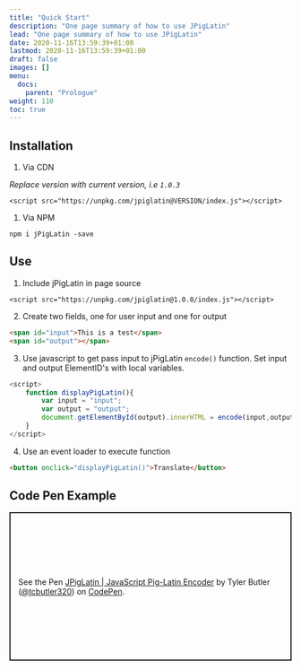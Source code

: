 ```yaml
---
title: "Quick Start"
description: "One page summary of how to use JPigLatin"
lead: "One page summary of how to use JPigLatin"
date: 2020-11-16T13:59:39+01:00
lastmod: 2020-11-16T13:59:39+01:00
draft: false
images: []
menu: 
  docs:
    parent: "Prologue"
weight: 110
toc: true
---
```


## Installation

1) Via CDN  

*Replace version with current version, i.e `1.0.3`*

`<script src="https://unpkg.com/jpiglatin@VERSION/index.js"></script>`

1) Via NPM

`npm i jPigLatin -save`

## Use 

1) Include jPigLatin in page source  

`<script src="https://unpkg.com/jpiglatin@1.0.0/index.js"></script>`

2) Create two fields, one for user input and one for output
   
```html
<span id="input">This is a test</span>
<span id="output"></span>
```

3) Use javascript to get pass input to jPigLatin `encode()` function. Set input and output ElementID's with local variables.

```javascript
<script>
    function displayPigLatin(){
        var input = "input";
        var output = "output";
        document.getElementById(output).innerHTML = encode(input,output);
    }
</script>
```

4) Use an event loader to execute function

```html
<button onclick="displayPigLatin()">Translate</button>
```  

## Code Pen Example

<p class="codepen" data-height="265" data-theme-id="dark" data-default-tab="js,result" data-user="tcbutler320" data-slug-hash="JjRLeJm" style="height: 265px; box-sizing: border-box; display: flex; align-items: center; justify-content: center; border: 2px solid; margin: 1em 0; padding: 1em;" data-pen-title="JPigLatin | JavaScript Pig-Latin Encoder">
  <span>See the Pen <a href="https://codepen.io/tcbutler320/pen/JjRLeJm">
  JPigLatin | JavaScript Pig-Latin Encoder</a> by Tyler Butler (<a href="https://codepen.io/tcbutler320">@tcbutler320</a>)
  on <a href="https://codepen.io">CodePen</a>.</span>
</p>
<script async src="https://cpwebassets.codepen.io/assets/embed/ei.js"></script>